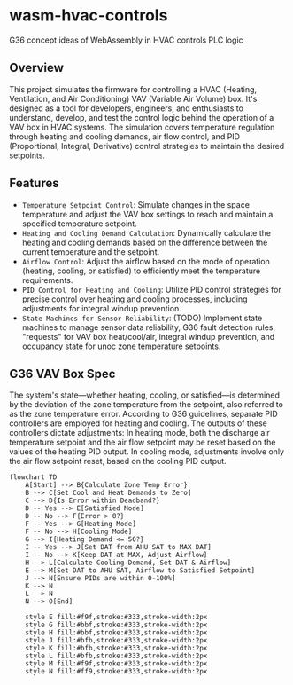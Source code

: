 # wasm-hvac-controls
G36 concept ideas of WebAssembly in HVAC controls PLC logic

## Overview
This project simulates the firmware for controlling a HVAC (Heating, Ventilation, and Air Conditioning) VAV (Variable Air Volume) box. It's designed as a tool for developers, engineers, and enthusiasts to understand, develop, and test the control logic behind the operation of a VAV box in HVAC systems. The simulation covers temperature regulation through heating and cooling demands, air flow control, and PID (Proportional, Integral, Derivative) control strategies to maintain the desired setpoints.

## Features
* `Temperature Setpoint Control`: Simulate changes in the space temperature and adjust the VAV box settings to reach and maintain a specified temperature setpoint.
* `Heating and Cooling Demand Calculation`: Dynamically calculate the heating and cooling demands based on the difference between the current temperature and the setpoint.
* `Airflow Control`: Adjust the airflow based on the mode of operation (heating, cooling, or satisfied) to efficiently meet the temperature requirements.
* `PID Control for Heating and Cooling`: Utilize PID control strategies for precise control over heating and cooling processes, including adjustments for integral windup prevention.
* `State Machines for Sensor Reliability`: (TODO) Implement state machines to manage sensor data reliability, G36 fault detection rules, "requests" for VAV box heat/cool/air, integral windup prevention, and occupancy state for unoc zone temperature setpoints.

## G36 VAV Box Spec
The system's state—whether heating, cooling, or satisfied—is determined by the deviation of the zone temperature from the setpoint, also referred to as the zone temperature error. According to G36 guidelines, separate PID controllers are employed for heating and cooling. The outputs of these controllers dictate adjustments: In heating mode, both the discharge air temperature setpoint and the air flow setpoint may be reset based on the values of the heating PID output. In cooling mode, adjustments involve only the air flow setpoint reset, based on the cooling PID output.

```mermaid
flowchart TD
    A[Start] --> B{Calculate Zone Temp Error}
    B --> C[Set Cool and Heat Demands to Zero]
    C --> D{Is Error within Deadband?}
    D -- Yes --> E[Satisfied Mode]
    D -- No --> F{Error > 0?}
    F -- Yes --> G[Heating Mode]
    F -- No --> H[Cooling Mode]
    G --> I{Heating Demand <= 50?}
    I -- Yes --> J[Set DAT from AHU SAT to MAX DAT]
    I -- No --> K[Keep DAT at MAX, Adjust Airflow]
    H --> L[Calculate Cooling Demand, Set DAT & Airflow]
    E --> M[Set DAT to AHU SAT, Airflow to Satisfied Setpoint]
    J --> N[Ensure PIDs are within 0-100%]
    K --> N
    L --> N
    N --> O[End]

    style E fill:#f9f,stroke:#333,stroke-width:2px
    style G fill:#bbf,stroke:#333,stroke-width:2px
    style H fill:#bbf,stroke:#333,stroke-width:2px
    style J fill:#bfb,stroke:#333,stroke-width:2px
    style K fill:#bfb,stroke:#333,stroke-width:2px
    style L fill:#bfb,stroke:#333,stroke-width:2px
    style M fill:#f9f,stroke:#333,stroke-width:2px
    style N fill:#ff9,stroke:#333,stroke-width:2px
```